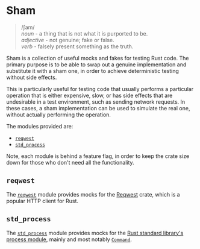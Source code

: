 # Sham

> /ʃam/\
> *noun*      - a thing that is not what it is purported to be.\
> *adjective* - not genuine; fake or false.\
> *verb*      - falsely present something as the truth.

Sham is a collection of useful mocks and fakes for testing Rust code. The
primary purpose is to be able to swap out a genuine implementation and
substitute it with a sham one, in order to achieve deterministic testing
without side effects.

This is particularly useful for testing code that usually performs a particular
operation that is either expensive, slow, or has side effects that are
undesirable in a test environment, such as sending network requests. In these
cases, a sham implementation can be used to simulate the real one, without
actually performing the operation.

The modules provided are:

  - [`reqwest`](#reqwest)
  - [`std_process`](#std_process)

Note, each module is behind a feature flag, in order to keep the crate size down
for those who don't need all the functionality.


## `reqwest`

The [`reqwest`](https://docs.rs/sham/latest/sham/reqwest/index.html) module
provides mocks for the [Reqwest](https://docs.rs/reqwest/) crate, which is a
popular HTTP client for Rust.


## `std_process`

The [`std_process`](https://docs.rs/sham/latest/sham/std_process/index.html)
module provides mocks for the [Rust standard library's process module](https://doc.rust-lang.org/std/process/),
mainly and most notably [`Command`](https://doc.rust-lang.org/std/process/struct.Command.html).


